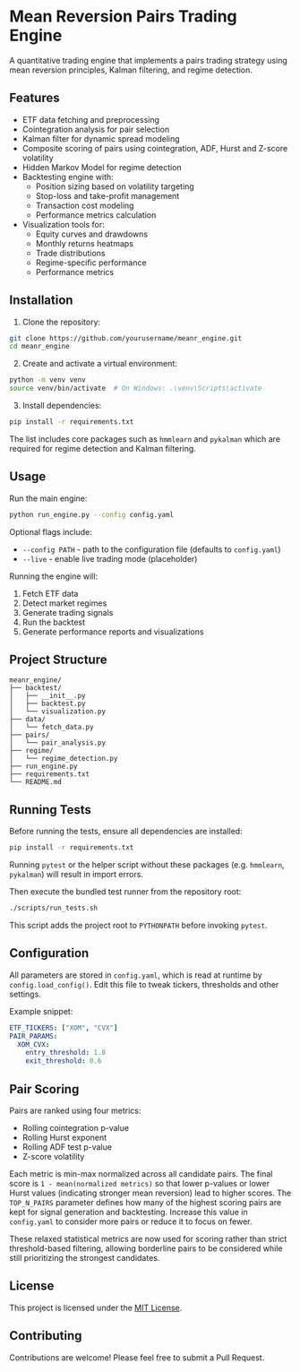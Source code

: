 # Mean Reversion Pairs Trading Engine

A quantitative trading engine that implements a pairs trading strategy using mean reversion principles, Kalman filtering, and regime detection.

## Features

- ETF data fetching and preprocessing
- Cointegration analysis for pair selection
- Kalman filter for dynamic spread modeling
- Composite scoring of pairs using cointegration, ADF, Hurst and Z-score volatility
- Hidden Markov Model for regime detection
- Backtesting engine with:
  - Position sizing based on volatility targeting
  - Stop-loss and take-profit management
  - Transaction cost modeling
  - Performance metrics calculation
- Visualization tools for:
  - Equity curves and drawdowns
  - Monthly returns heatmaps
  - Trade distributions
  - Regime-specific performance
  - Performance metrics

## Installation

1. Clone the repository:
```bash
git clone https://github.com/yourusername/meanr_engine.git
cd meanr_engine
```

2. Create and activate a virtual environment:
```bash
python -m venv venv
source venv/bin/activate  # On Windows: .\venv\Scripts\activate
```

3. Install dependencies:
```bash
pip install -r requirements.txt
```

The list includes core packages such as `hmmlearn` and `pykalman` which are
required for regime detection and Kalman filtering.

## Usage

Run the main engine:
```bash
python run_engine.py --config config.yaml
```

Optional flags include:

- `--config PATH` - path to the configuration file (defaults to `config.yaml`)
- `--live` - enable live trading mode (placeholder)

Running the engine will:
1. Fetch ETF data
2. Detect market regimes
3. Generate trading signals
4. Run the backtest
5. Generate performance reports and visualizations

## Project Structure

```
meanr_engine/
├── backtest/
│   ├── __init__.py
│   ├── backtest.py
│   └── visualization.py
├── data/
│   └── fetch_data.py
├── pairs/
│   └── pair_analysis.py
├── regime/
│   └── regime_detection.py
├── run_engine.py
├── requirements.txt
└── README.md
```

## Running Tests

Before running the tests, ensure all dependencies are installed:

```bash
pip install -r requirements.txt
```

Running `pytest` or the helper script without these packages (e.g. `hmmlearn`,
`pykalman`) will result in import errors.

Then execute the bundled test runner from the repository root:

```bash
./scripts/run_tests.sh
```

This script adds the project root to `PYTHONPATH` before invoking `pytest`.

## Configuration

All parameters are stored in `config.yaml`, which is read at runtime by
`config.load_config()`. Edit this file to tweak tickers, thresholds and other
settings.

Example snippet:

```yaml
ETF_TICKERS: ["XOM", "CVX"]
PAIR_PARAMS:
  XOM_CVX:
    entry_threshold: 1.8
    exit_threshold: 0.6
```

## Pair Scoring

Pairs are ranked using four metrics:

- Rolling cointegration p-value
- Rolling Hurst exponent
- Rolling ADF test p-value
- Z-score volatility

Each metric is min-max normalized across all candidate pairs. The final score is
`1 - mean(normalized metrics)` so that lower p-values or lower Hurst values
(indicating stronger mean reversion) lead to higher scores. The `TOP_N_PAIRS`
parameter defines how many of the highest scoring pairs are kept for signal
generation and backtesting. Increase this value in `config.yaml` to consider
more pairs or reduce it to focus on fewer.

These relaxed statistical metrics are now used for scoring rather than strict
threshold-based filtering, allowing borderline pairs to be considered while
still prioritizing the strongest candidates.

## License

This project is licensed under the [MIT License](LICENSE).

## Contributing

Contributions are welcome! Please feel free to submit a Pull Request. 

